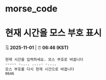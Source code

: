 # morse_code
# 현재 시간을 모스 부호 표시
<!-- MORSE_TIME_START -->
🗓️ **2025-11-01** | ⏰ **06:46 (KST)**

```
현재 시간을 입력하세요. 모스 부호로 바꿉니다
----- -.... ....- -....
모스 부호를 다시 현재 시간으로 바꿉니다
0646
```
<!-- MORSE_TIME_END -->
